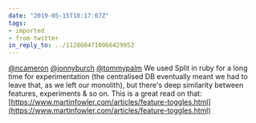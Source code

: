 ```yaml
---
date: "2019-05-15T10:17:07Z"
tags:
- imported
- from-twitter
in_reply_to: ../1128604710066429952
---
```

[@ncameron](https://twitter.com/ncameron) [@jonnyburch](https://twitter.com/jonnyburch) [@tommypalm](https://twitter.com/tommypalm) We used Split in ruby for a long time for experimentation \(the centralised DB eventually meant we had to leave that, as we left our monolith\), but there's deep similarity between features, experiments &amp; so on. This is a great read on that: [https://www.martinfowler.com/articles/feature-toggles.html](https://www.martinfowler.com/articles/feature-toggles.html)

